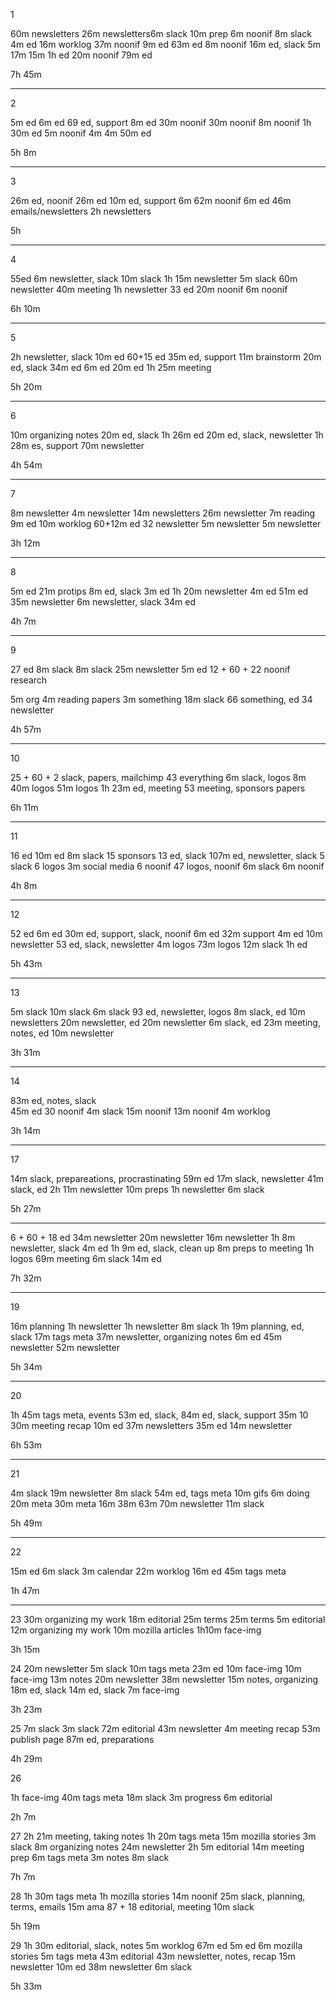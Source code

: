 1 

60m newsletters
26m newsletters6m slack
10m prep
6m noonif
8m slack
4m ed
16m worklog
37m noonif
9m ed
63m ed
8m noonif
16m ed, slack
5m
17m 
15m 
1h ed 
20m noonif 
79m ed

7h 45m 

---

2

5m ed 
6m ed
69 ed, support 
8m ed
30m noonif 
30m noonif 
8m noonif 
1h 30m ed
5m noonif 
4m
4m
50m ed

5h 8m

---

3

26m ed, noonif 
26m ed
10m ed, support 
6m
62m noonif 
6m ed
46m emails/newsletters
2h newsletters

5h

---

4

55ed 
6m newsletter, slack 
10m slack
1h 15m newsletter 
5m slack 
60m newsletter 
40m meeting 
1h newsletter 
33 ed 
20m noonif 
6m noonif

6h 10m 

---

5

2h newsletter, slack 
10m ed 
60+15 ed 
35m ed, support 
11m brainstorm 
20m ed, slack 
34m ed 
6m ed 
20m ed
1h 25m meeting

5h 20m 


---

6

10m organizing notes
20m ed, slack
1h 26m ed
20m ed, slack, newsletter 
1h 28m es, support
70m newsletter 

4h 54m

-------

7

8m newsletter 
4m newsletter 
14m newsletters
26m newsletter
7m reading 
9m ed 
10m worklog 
60+12m ed 
32 newsletter 
5m newsletter
5m newsletter 

3h 12m 

---


8

5m ed 
21m protips 
8m ed, slack 
3m ed
1h 20m newsletter 
4m ed 
51m ed 
35m newsletter 
6m newsletter, slack 
34m ed 

4h 7m

---

9

27 ed 
8m slack 
8m slack 
25m newsletter 
5m ed 
12 + 60 + 22 noonif research

5m org 
4m reading papers 
3m something 
18m slack 
66 something, ed 
34 newsletter 

4h 57m 

---

10 

25 + 60 + 2 slack, papers, mailchimp 
43 everything 
6m slack, logos 
8m 
40m logos 
51m logos 
1h 23m ed, meeting 
53 meeting, sponsors papers 

6h 11m 

---

11

16 ed 
10m ed 
8m slack 
15 sponsors 
13 ed, slack 
107m ed, newsletter, slack 
5 slack 
6 logos 
3m social media 
6 noonif 
47 logos, noonif 
6m slack 
6m noonif 

4h 8m 

---

12 

52 ed 
6m ed 
30m ed, support, slack, noonif 
6m ed 
32m support 
4m ed 
10m newsletter 
53 ed, slack, newsletter 
4m logos 
73m logos 
12m slack 
1h ed 

5h 43m 

---

13 

5m slack 
10m slack 
6m slack 
93 ed, newsletter, logos
8m slack, ed 
10m newsletters
20m newsletter, ed
20m newsletter 
6m slack, ed 
23m meeting, notes, ed 
10m newsletter 

3h 31m 

---

14 

83m ed, notes, slack  
45m ed 
30 noonif 
4m slack 
15m noonif 
13m noonif 
4m worklog 

3h 14m 

---

17

14m slack, prepareations, procrastinating
59m ed 
17m slack, newsletter 
41m slack, ed 
2h 11m newsletter
10m preps 
1h newsletter 
6m slack 

5h 27m 

---

6 + 60 + 18 ed 
34m newsletter 
20m newsletter 
16m newsletter 
1h 8m newsletter, slack 
4m ed 
1h 9m ed, slack, clean up 
8m preps to meeting 
1h logos 
69m meeting 
6m slack 
14m ed 

7h 32m 

---

19

16m planning 
1h newsletter 
1h newsletter 
8m slack 
1h 19m planning, ed, slack 
17m tags meta 
37m newsletter, organizing notes 
6m ed 
45m newsletter 
52m newsletter 

5h 34m 

---

20 

1h 45m tags meta, events 
53m ed, slack, 
84m ed, slack, support 
35m 
10
30m meeting recap 
10m ed 
37m newsletters 
35m ed 
14m newsletter 

6h 53m 

---

21 

4m slack 
19m newsletter 
8m slack 
54m ed, tags meta 
10m gifs 
6m doing 
20m meta 
30m meta 
16m 
38m 
63m 
70m newsletter 
11m slack 

5h 49m 

---

22 

15m ed 
6m slack 
3m calendar 
22m worklog 
16m ed
45m tags meta


1h 47m

---



23
30m organizing my work
18m editorial
25m terms
25m terms
5m editorial
12m organizing my work
10m mozilla articles
1h10m face-img


3h 15m


24
20m newsletter
5m slack
10m tags meta
23m ed
10m face-img
10m face-img
13m notes
20m newsletter
38m newsletter
15m notes, organizing
18m ed, slack
14m ed, slack
7m face-img

3h 23m



25
7m slack
3m slack
72m editorial
43m newsletter
4m meeting recap
53m publish page
87m ed, preparations

4h 29m



26

1h face-img
40m tags meta
18m slack
3m progress
6m editorial

2h 7m


27
2h 21m meeting, taking notes
1h 20m tags meta
15m mozilla stories
3m slack
8m organizing notes
24m newsletter
2h 5m editorial
14m meeting prep
6m tags meta
3m notes
8m slack

7h 7m

28
1h 30m tags meta
1h mozilla stories
14m noonif
25m slack, planning, terms, emails
15m ama
87 + 18 editorial, meeting
10m slack

5h 19m


29
1h 30m editorial, slack, notes
5m worklog
67m ed 
5m ed
6m mozilla stories
5m tags meta
43m editorial
43m newsletter, notes, recap
15m newsletter
10m ed
38m newsletter
6m slack

5h 33m



















